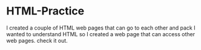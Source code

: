 # HTML-Practice
I created a couple of HTML web pages that can go to each other and pack
I wanted to understand HTML so I created a web page that can access other web pages. check it out.
